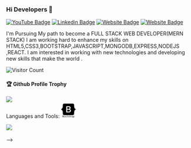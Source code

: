 ### Hi Developers 👋

[![YouTube Badge](https://img.shields.io/badge/YouTube-BenJoseJoseph-red)](https://www.youtube.com/BenJoseJoseph)
[![Linkedin Badge](https://img.shields.io/badge/-Ben-blue?style=flat-square&logo=Linkedin&logoColor=white&link=https://www.linkedin.com/in/ben-jose-joseph-171859228/)](https://www.linkedin.com/in/ben-jose-joseph-171859228/)
[![Website Badge](https://img.shields.io/badge/WebSite-Ben-green)](https://www.Ben)
[![Website Badge](https://img.shields.io/badge/StackOverflow-Ben-yellow)](https://[stackoverflow.com/users/3687251/aakash-](https://stackoverflow.com/users/21288921/ben-jose-joseph?tab=profile))

I'm
Pursuing My path to become a 
FULL STACK WEB DEVELOPER(MERN STACK)
I am working hard to enhance my skills on HTML5,CSS3,BOOTSTRAP,JAVASCRIPT,MONGODB,EXPRESS,NODEJS ,REACT.
I am interested in working with new technologies and developing new skills that make the world .


![Visitor Count](https://profile-counter.glitch.me/aakashdeveloper/count.svg)

<div>
  <h4>🏆 Github Profile Trophy</h4>
  <a href="https://github.com/ryo-ma/github-profile-trophy">
    <img src="https://github-profile-trophy.vercel.app/?username=aakashdeveloper&column=7"/>
  </a>
</div>
Languages and Tools: 

<a href="https://getbootstrap.com" target="_blank" rel="noreferrer">
        <img src="https://raw.githubusercontent.com/devicons/devicon/master/icons/bootstrap/bootstrap-plain-wordmark.svg" alt="bootstrap" width="40" height="40" />
    </a>
      
   ![](https://activity-graph.herokuapp.com/graph?username=aakashdeveloper&theme=react-dark&area=true)






























<!-- Here are some ideas to get you started:

- 🔭 I’m currently working on Full Stack Development ...
- 🌱 I’m currently learning MERN STACK...
- 👯 I’m looking to collaborate on ...
- 🤔 I’m looking for help with ...
- 💬 Ask me about ...
- 📫 How to reach me: ...
- 😄 Pronouns: ...
- ⚡ Fun fact: .....

--> -->
